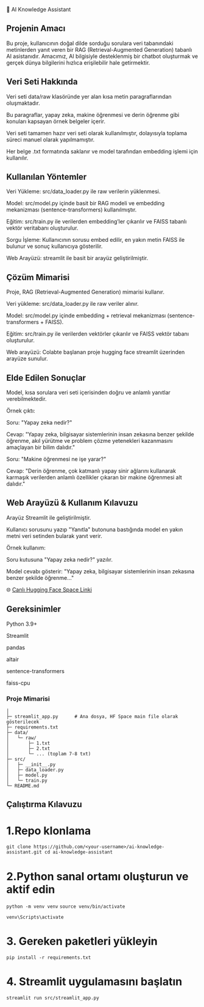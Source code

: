🤖 AI Knowledge Assistant
## Projenin Amacı

Bu proje, kullanıcının doğal dilde sorduğu sorulara veri tabanındaki metinlerden yanıt veren bir RAG (Retrieval-Augmented Generation) tabanlı AI asistanıdır. Amacımız, AI bilgisiyle desteklenmiş bir chatbot oluşturmak ve gerçek dünya bilgilerini hızlıca erişilebilir hale getirmektir.

## Veri Seti Hakkında

Veri seti data/raw klasöründe yer alan kısa metin paragraflarından oluşmaktadır.

Bu paragraflar, yapay zeka, makine öğrenmesi ve derin öğrenme gibi konuları kapsayan örnek belgeler içerir.

Veri seti tamamen hazır veri seti olarak kullanılmıştır, dolayısıyla toplama süreci manuel olarak yapılmamıştır.

Her belge .txt formatında saklanır ve model tarafından embedding işlemi için kullanılır.

## Kullanılan Yöntemler

Veri Yükleme: src/data_loader.py ile raw verilerin yüklenmesi.

Model: src/model.py içinde basit bir RAG modeli ve embedding mekanizması (sentence-transformers) kullanılmıştır.

Eğitim: src/train.py ile verilerden embedding’ler çıkarılır ve FAISS tabanlı vektör veritabanı oluşturulur.

Sorgu İşleme: Kullanıcının sorusu embed edilir, en yakın metin FAISS ile bulunur ve sonuç kullanıcıya gösterilir.

Web Arayüzü: streamlit ile basit bir arayüz geliştirilmiştir.

## Çözüm Mimarisi

Proje, RAG (Retrieval-Augmented Generation) mimarisi kullanır.

Veri yükleme: src/data_loader.py ile raw veriler alınır.

Model: src/model.py içinde embedding + retrieval mekanizması (sentence-transformers + FAISS).

Eğitim: src/train.py ile verilerden vektörler çıkarılır ve FAISS vektör tabanı oluşturulur.

Web arayüzü: Colabte başlanan proje hugging face streamlit üzerinden arayüze sunulur.


## Elde Edilen Sonuçlar

Model, kısa sorulara veri seti içerisinden doğru ve anlamlı yanıtlar verebilmektedir.

Örnek çıktı:

Soru: "Yapay zeka nedir?"

Cevap: "Yapay zeka, bilgisayar sistemlerinin insan zekasına benzer şekilde öğrenme, akıl yürütme ve problem çözme yetenekleri kazanmasını amaçlayan bir bilim dalıdır."

Soru: "Makine öğrenmesi ne işe yarar?"

Cevap: "Derin öğrenme, çok katmanlı yapay sinir ağlarını kullanarak karmaşık verilerden anlamlı özellikler çıkaran bir makine öğrenmesi alt dalıdır."

## Web Arayüzü & Kullanım Kılavuzu

Arayüz Streamlit ile geliştirilmiştir.

Kullanıcı sorusunu yazıp "Yanıtla" butonuna bastığında model en yakın metni veri setinden bularak yanıt verir.

Örnek kullanım:

Soru kutusuna "Yapay zeka nedir?" yazılır.

Model cevabı gösterir: "Yapay zeka, bilgisayar sistemlerinin insan zekasına benzer şekilde öğrenme…"

🌐 [Canlı Hugging Face Space Linki](https://huggingface.co/spaces/yigitdede/ai-knowledge-assistant)


## Gereksinimler

Python 3.9+

Streamlit

pandas

altair

sentence-transformers

faiss-cpu
### Proje Mimarisi
```/ai-knowledge-assistant
│
├─ streamlit_app.py      # Ana dosya, HF Space main file olarak gösterilecek
├─ requirements.txt
├─ data/
│   └─ raw/
│       ├─ 1.txt
│       ├─ 2.txt
│       └─ ... (toplam 7-8 txt)
├─ src/
│   ├─ __init__.py
│   ├─ data_loader.py
│   ├─ model.py
│   └─ train.py
└─ README.md
```





## Çalıştırma Kılavuzu

### 

# 1.Repo klonlama
`git clone https://github.com/<your-username>/ai-knowledge-assistant.git
cd ai-knowledge-assistant`

# 2.Python sanal ortamı oluşturun ve aktif edin

`python -m venv venv`
`source venv/bin/activate`

`venv\Scripts\activate`

# 3. Gereken paketleri yükleyin

`pip install -r requirements.txt`

# 4. Streamlit uygulamasını başlatın

`streamlit run src/streamlit_app.py`

